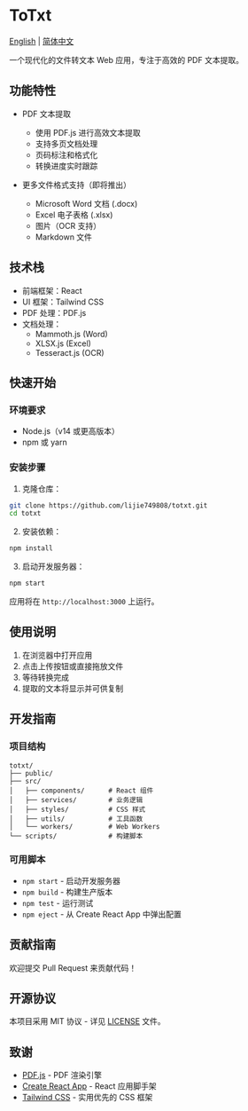 # ToTxt

[English](README.md) | [简体中文](README.zh-CN.md)

一个现代化的文件转文本 Web 应用，专注于高效的 PDF 文本提取。

## 功能特性

- PDF 文本提取
  - 使用 PDF.js 进行高效文本提取
  - 支持多页文档处理
  - 页码标注和格式化
  - 转换进度实时跟踪

- 更多文件格式支持（即将推出）
  - Microsoft Word 文档 (.docx)
  - Excel 电子表格 (.xlsx)
  - 图片（OCR 支持）
  - Markdown 文件

## 技术栈

- 前端框架：React
- UI 框架：Tailwind CSS
- PDF 处理：PDF.js
- 文档处理：
  - Mammoth.js (Word)
  - XLSX.js (Excel)
  - Tesseract.js (OCR)

## 快速开始

### 环境要求

- Node.js（v14 或更高版本）
- npm 或 yarn

### 安装步骤

1. 克隆仓库：
```bash
git clone https://github.com/lijie749808/totxt.git
cd totxt
```

2. 安装依赖：
```bash
npm install
```

3. 启动开发服务器：
```bash
npm start
```

应用将在 `http://localhost:3000` 上运行。

## 使用说明

1. 在浏览器中打开应用
2. 点击上传按钮或直接拖放文件
3. 等待转换完成
4. 提取的文本将显示并可供复制

## 开发指南

### 项目结构

```
totxt/
├── public/
├── src/
│   ├── components/      # React 组件
│   ├── services/        # 业务逻辑
│   ├── styles/          # CSS 样式
│   ├── utils/           # 工具函数
│   └── workers/         # Web Workers
└── scripts/             # 构建脚本
```

### 可用脚本

- `npm start` - 启动开发服务器
- `npm build` - 构建生产版本
- `npm test` - 运行测试
- `npm eject` - 从 Create React App 中弹出配置

## 贡献指南

欢迎提交 Pull Request 来贡献代码！

## 开源协议

本项目采用 MIT 协议 - 详见 [LICENSE](LICENSE) 文件。

## 致谢

- [PDF.js](https://mozilla.github.io/pdf.js/) - PDF 渲染引擎
- [Create React App](https://create-react-app.dev/) - React 应用脚手架
- [Tailwind CSS](https://tailwindcss.com/) - 实用优先的 CSS 框架
